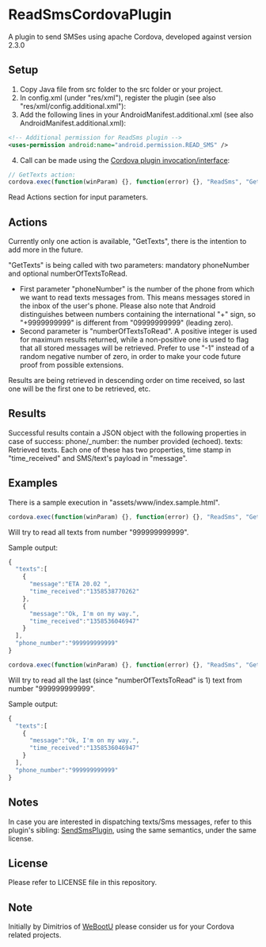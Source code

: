 ReadSmsCordovaPlugin
====================

A plugin to send SMSes using apache Cordova, developed against version 2.3.0

Setup
-----

1. Copy Java file from src folder to the src folder or your project.
2. In config.xml (under "res/xml"), register the plugin (see also "res/xml/config.additional.xml"):
    <plugin name="ReadSms" value="net.webootu.cordova.plugin.ReadSms" />
3. Add the following lines in your AndroidManifest.additional.xml (see also AndroidManifest.additional.xml):
```xml
<!-- Additional permission for ReadSms plugin -->
<uses-permission android:name="android.permission.READ_SMS" />
```
4. Call can be made using the [Cordova plugin invocation/interface](http://docs.phonegap.com/en/2.3.0/guide_plugin-development_index.md.html#Plugin%20Development%20Guide):
```javascript
// GetTexts action:
cordova.exec(function(winParam) {}, function(error) {}, "ReadSms", "GetTexts", [phoneNumber, numberOfTextsToRead]);
```

Read Actions section for input parameters.

Actions
-------
Currently only one action is available, "GetTexts", there is the intention to add more in the future.

"GetTexts" is being called with two parameters: mandatory phoneNumber and optional numberOfTextsToRead.
* First parameter "phoneNumber" is the number of the phone from which we want to read texts messages from. This means messages stored in the inbox of the user's phone.  Please also note that Android distinguishes between numbers containing the international "+" sign, so "+9999999999" is different from "09999999999" (leading zero).
* Second parameter is "numberOfTextsToRead". A positive integer is used for maximum results returned, while a non-positive one is used to flag that all stored messages will be retrieved. Prefer to use "-1" instead of a random negative number of zero, in order to make your code future proof from possible extensions.

Results are being retrieved in descending order on time received, so last one will be the first one to be retrieved, etc.

Results
-------

Successful results contain a JSON object with the following properties in case of success:
phone/_number: the number provided (echoed).
texts: Retrieved texts. Each one of these has two properties, time stamp in "time_received" and SMS/text's payload in "message".

Examples
--------

There is a sample execution in "assets/www/index.sample.html".

```javascript
cordova.exec(function(winParam) {}, function(error) {}, "ReadSms", "GetTexts", ["999999999999", -1]);
```

Will try to read all texts from number "999999999999".

Sample output:

```javascript
{
  "texts":[
    {
      "message":"ETA 20.02 ",
      "time_received":"1358538770262"
    },
    {
      "message":"Ok, I'm on my way.",
      "time_received":"1358536046947"
    }
  ],
  "phone_number":"999999999999"
}
```

```javascript
cordova.exec(function(winParam) {}, function(error) {}, "ReadSms", "GetTexts", ["999999999999", 1]);
```

Will try to read all the last (since "numberOfTextsToRead" is 1) text from number "999999999999".

Sample output:

```javascript
{
  "texts":[
    {
      "message":"Ok, I'm on my way.",
      "time_received":"1358536046947"
    }
  ],
  "phone_number":"999999999999"
}
```

Notes
-----

In case you are interested in dispatching texts/Sms messages, refer to this plugin's sibling: [SendSmsPlugin](https://github.com/dimitrismistriotis/SendSmsCordovaPlugin), using the same semantics, under the same license.

License
-------
Please refer to LICENSE file in this repository.

Note
----
Initially by Dimitrios of [WeBootU](http://www.webootu.com) please consider us for your Cordova related projects.

